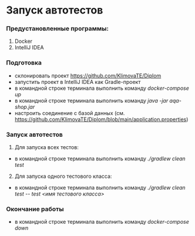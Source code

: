 # Запуск автотестов
### Предустановленные программы:
1. Docker
1. IntelliJ IDEA
### Подготовка
- склонировать проект https://github.com/KlimovaTE/Diplom
- запустить проект в IntelliJ IDEA как Gradle-проект
- в командной строке терминала выполнить команду *docker-compose up*
- в командной строке терминала выполнить команду *java -jar aqa-shop.jar*
- настроить соединение с базой данных (см. https://github.com/KlimovaTE/Diplom/blob/main/application.properties) 

### Запуск автотестов
1. Для запуска всех тестов:
- в командной строке терминала выполнить команду *./gradlew clean test*
2. Для запуска одного тестового класса:
- в командной строке терминала выполнить команду *./gradlew clean test -- test <имя тестового класса>*
### Окончание работы
- в командной строке терминала выполнить команду *docker-compose down*
